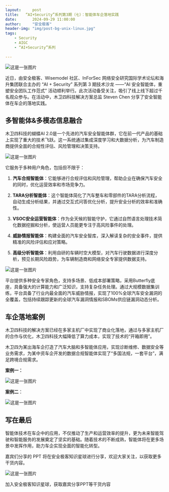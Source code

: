 ```yaml
---
layout:     post
title:   “AI+Security”系列第3期（七）：智能体车企落地实践
date:       2024-09-29 11:00:00
author:     "安全极客"
header-img: "img/post-bg-unix-linux.jpg"
tags:
    - Security
    - AIGC
    - “AI+Security”系列
  
---
```



![这是一张图片](https://www.gptsecurity.info/img/in-post/0807/01.jpg)


近日，由安全极客、Wisemodel 社区、InForSec 网络安全研究国际学术论坛和海升集团联合主办的 “AI + Security” 系列第 3 期技术沙龙 ——“AI 安全智能体，重塑安全团队工作范式” 活动顺利举行。此次活动备受关注，吸引了线上线下超过千名观众参与。在活动中，木卫四科技解决方案总监 Steven Chen 分享了安全智能体在车企的落地实践。

## 多智能体&多模态信息融合

木卫四科技的蝴蝶AI 2.0是一个先进的汽车安全智能体群，它在前一代产品的基础上实现了重大的技术飞跃。这一系统通过集成深度学习和大数据分析，为汽车制造商提供全面的合规性评估、风险管理和决策支持。

![这是一张图片](https://www.gptsecurity.info/img/in-post/0929/01.webp)


它服务于多种用户角色，包括但不限于：

1. **汽车合规智能体**：它能够进行合规评估和风险管理，帮助企业在确保汽车安全的同时，优化运营效率和市场竞争力。
   
2. **TARA分析智能体**：这个智能体简化了汽车整车和零部件的TARA分析流程，自动生成分析结果，并通过交互式问答优化分析，提升安全分析的效率和准确性。
   
3. **VSOC安全运营智能体**：作为全天候的智能守护，它通过自然语言处理技术简化数据挖掘和分析，使运营人员能更专注于高风险事件的处理。
   
4. **威胁情报智能体**：构建全面的汽车安全智库，深入解读复杂的安全事件，提供精准的风险评估和应对策略。
   
5. **高级分析智能体**：利用自研的车辆时空大模型，对汽车行驶数据进行深度分析，预见长期风险趋势，为车辆制造商和网络安全专家提供数据支持。
   
![这是一张图片](https://www.gptsecurity.info/img/in-post/0929/02.webp)

平台提供多种安全专家角色，支持多场景、低成本部署策略，采用Butterfly底座，具备强大的计算能力和广泛知识，支持复杂任务处理。通过大规模数据集训练，平台具备了行业内最全面的汽车威胁情报，实现了100%全球汽车安全漏洞的全覆盖，包括持续跟踪更新的全球汽车漏洞情报和SBOMs供应链漏洞动态分析。

## 车企落地案例

木卫四科技的解决方案已经在多家主机厂中实现了商业化落地，通过与多家主机厂的合作与优化，木卫四科技大幅降低了算力成本，实现了技术的“开箱即用”。

木卫四为某出海车企打造了汽车大脑和多智能体应用，实现诊断维修、数据安全等业务需求，为某中资车企开发的数据合规智能体实现了“多国法规，一套平台”，满足跨境合规需求。

**案例一：**

![这是一张图片](https://www.gptsecurity.info/img/in-post/0929/03.webp)

**案例二**：

![这是一张图片](https://www.gptsecurity.info/img/in-post/0929/04.webp)

## 写在最后

智能体技术在车企中的应用，不仅推动了生产和运营效率的提升，更为未来智能驾驶和智能服务的发展奠定了坚实的基础。随着技术的不断成熟，智能体将在更多场景中发挥作用，助力车企实现全面的智能化转型。

嘉宾们分享的 PPT 将在安全极客知识星球进行分享，欢迎大家关注，以获取更多干货内容。

![这是一张图片](https://www.gptsecurity.info/img/in-post/0814/14.jpg)

加入安全极客知识星球，获取嘉宾分享PPT等干货内容


